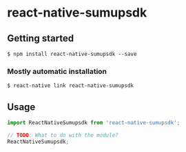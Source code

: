 # react-native-sumupsdk

## Getting started

`$ npm install react-native-sumupsdk --save`

### Mostly automatic installation

`$ react-native link react-native-sumupsdk`

## Usage
```javascript
import ReactNativeSumupsdk from 'react-native-sumupsdk';

// TODO: What to do with the module?
ReactNativeSumupsdk;
```
